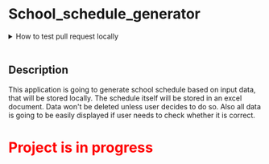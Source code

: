 # School_schedule_generator

<details><br>
<summary>How to test pull request locally</summary >

In order to get pull request and test it locally type in console:
```shell
./getprloc <Pull Request's ID number>
```

</details><br>

## Description

This application is going to generate school schedule based on input data, that will be stored locally. The schedule itself will be stored in an excel document. Data won't be deleted unless user decides to do so. Also all data is going to be easily displayed if user needs to check whether it is correct.

 # <font style="color:red">Project is in progress</font>

